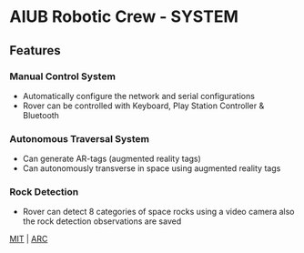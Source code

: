 # AIUB Robotic Crew - SYSTEM 

## Features

### Manual Control System

- Automatically configure the network and serial configurations
- Rover can be controlled with Keyboard, Play Station Controller & Bluetooth

### Autonomous Traversal System

- Can generate AR-tags (augmented reality tags)
- Can autonomously transverse in space using augmented reality tags

### Rock Detection

- Rover can detect 8 categories of space rocks using a video camera also the rock detection observations are saved

[MIT](https://choosealicense.com/licenses/mit/) | [ARC](https://arc.aiub.edu)
